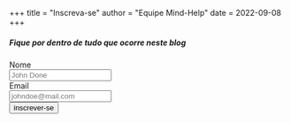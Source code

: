 +++
title = "Inscreva-se"
author = "Equipe Mind-Help"
date = 2022-09-08
+++

##### Fique por dentro de tudo que ocorre neste blog

<form id="sub_form">
<label for="name">Nome<br/>
<input id="name" placeholder="John Done" type="text" /><br/>
</label>
<label for="email">Email<br/>
<input id="email" placeholder="johndoe@mail.com" type="email" /><br/>
</label>
<button type="submit">inscrever-se</button><br/>
<span id="message"></span>
</form>
<script type="text/javascript" defer src="/js/subscribe.js"></script>
